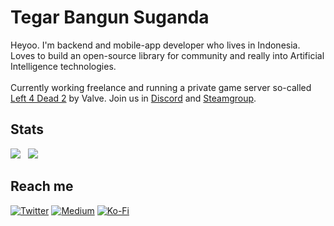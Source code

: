 <!--
**suganda8/suganda8** is a ✨ _special_ ✨ repository because its `README.md` (this file) appears on your GitHub profile.

Here are some ideas to get you started:

- 🔭 I’m currently working on ...
- 🌱 I’m currently learning ...
- 👯 I’m looking to collaborate on ...
- 🤔 I’m looking for help with ...
- 💬 Ask me about ...
- 📫 How to reach me: ...
- 😄 Pronouns: ...
- ⚡ Fun fact: ...
-->

# Tegar Bangun Suganda

Heyoo. I'm backend and mobile-app developer who lives in Indonesia. Loves to build an open-source library for community and really into Artificial Intelligence technologies.
\
\
Currently working freelance and running a private game server so-called [Left 4 Dead 2](https://en.wikipedia.org/wiki/Left_4_Dead_2) by Valve. Join us in [Discord](https://discord.gg/SsGJ5DzRB6) and [Steamgroup](https://steamcommunity.com/groups/somewhatl4d2).

<!--

## Tech Stacks
### Languages
![Dart](https://img.shields.io/badge/dart-%230175C2.svg?style=flat&logo=dart&logoColor=white) ![JavaScript](https://img.shields.io/badge/javascript-%23323330.svg?style=flat&logo=javascript&logoColor=%23F7DF1E) ![Kotlin](https://img.shields.io/badge/kotlin-%230095D5.svg?style=flat&logo=kotlin&logoColor=white) ![Python](https://img.shields.io/badge/python-3670A0?style=flat&logo=python&logoColor=ffdd54) ![PHP](https://img.shields.io/badge/php-%23777BB4.svg?style=flat&logo=php&logoColor=white) ![Java](https://img.shields.io/badge/java-%23ED8B00.svg?style=flat&logo=java&logoColor=white) 

### Frameworks, Platforms, & Libraries
![NodeJS](https://img.shields.io/badge/node.js-6DA55F?style=flat&logo=node.js&logoColor=white) ![Flutter](https://img.shields.io/badge/Flutter-%2302569B.svg?style=flat&logo=Flutter&logoColor=white) ![Flask](https://img.shields.io/badge/flask-%23000.svg?style=flat&logo=flask&logoColor=white) ![React](https://img.shields.io/badge/react-%2320232a.svg?style=flat&logo=react&logoColor=%2361DAFB) ![TailwindCSS](https://img.shields.io/badge/tailwindcss-%2338B2AC.svg?style=flat&logo=tailwind-css&logoColor=white) ![Laravel](https://img.shields.io/badge/laravel-%23FF2D20.svg?style=flat&logo=laravel&logoColor=white) ![Express.js](https://img.shields.io/badge/express.js-%23404d59.svg?style=flat&logo=express&logoColor=%2361DAFB) ![Keras](https://img.shields.io/badge/Keras-%23D00000.svg?style=flat&logo=Keras&logoColor=white) ![NumPy](https://img.shields.io/badge/numpy-%23013243.svg?style=flat&logo=numpy&logoColor=white) ![Pandas](https://img.shields.io/badge/pandas-%23150458.svg?style=flat&logo=pandas&logoColor=white) ![PyTorch](https://img.shields.io/badge/PyTorch-%23EE4C2C.svg?style=flat&logo=PyTorch&logoColor=white) ![scikit-learn](https://img.shields.io/badge/scikit--learn-%23F7931E.svg?style=flat&logo=scikit-learn&logoColor=white) ![TensorFlow](https://img.shields.io/badge/TensorFlow-%23FF6F00.svg?style=flat&logo=TensorFlow&logoColor=white) 

### Databases
![MySQL](https://img.shields.io/badge/mysql-%2300f.svg?style=flat&logo=mysql&logoColor=white) ![Postgres](https://img.shields.io/badge/postgres-%23316192.svg?style=flat&logo=postgresql&logoColor=white) ![SQLite](https://img.shields.io/badge/sqlite-%2307405e.svg?style=flat&logo=sqlite&logoColor=white) ![MongoDB](https://img.shields.io/badge/MongoDB-%234ea94b.svg?style=flat&logo=mongodb&logoColor=white)

-->

## Stats
![](https://github-readme-stats.vercel.app/api?username=suganda8&theme=tokyonight&hide_border=false&include_all_commits=true&count_private=true&card_width=400)&nbsp;&nbsp;
![](https://github-readme-stats.vercel.app/api/top-langs/?username=suganda8&theme=tokyonight&hide_border=false&include_all_commits=true&count_private=true&layout=compact)
<!--![](https://github-readme-streak-stats.herokuapp.com/?user=suganda8&theme=tokyonight&hide_border=false)<br/>-->

## Reach me
[![Twitter](https://img.shields.io/badge/Twitter-%231DA1F2.svg?logo=Twitter&logoColor=white)](https://twitter.com/canaryv8) [![Medium](https://img.shields.io/badge/Medium-12100E?logo=medium&logoColor=white)](https://medium.com/@tegarsuganda) [![Ko-Fi](https://img.shields.io/badge/Ko--fi-F16061?style=flat&logo=ko-fi&logoColor=white)](https://ko-fi.com/suganda8) 
